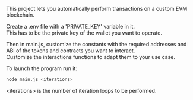 This project lets you automatically perform transactions on a custom EVM blockchain.

Create a .env file with a 'PRIVATE_KEY' variable in it. \
This has to be the private key of the wallet you want to operate.

Then in main.js, customize the constants with the required addresses and ABI of the tokens and contracts you want to interact. \
Customize the interactions functions to adapt them to your use case.

To launch the program run it:
```bash
node main.js <iterations>
```
\<iterations> is the number of iteration loops to be performed.